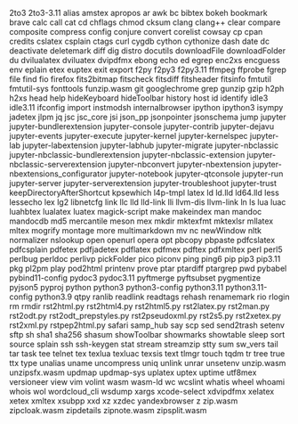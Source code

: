 2to3
2to3-3.11
alias
amstex
apropos
ar
awk
bc
bibtex
bokeh
bookmark
brave
calc
call
cat
cd
chflags
chmod
cksum
clang
clang++
clear
compare
composite
compress
config
conjure
convert
corelist
cowsay
cp
cpan
credits
cslatex
csplain
ctags
curl
cygdb
cython
cythonize
dash
date
dc
deactivate
deletemark
diff
dig
distro
docutils
downloadFile
downloadFolder
du
dvilualatex
dviluatex
dvipdfmx
ebong
echo
ed
egrep
enc2xs
encguess
env
eplain
etex
euptex
exit
export
f2py
f2py3
f2py3.11
ffmpeg
ffprobe
fgrep
file
find
fio
firefox
fits2bitmap
fitscheck
fitsdiff
fitsheader
fitsinfo
fmtutil
fmtutil-sys
fonttools
funzip.wasm
git
googlechrome
grep
gunzip
gzip
h2ph
h2xs
head
help
hideKeyboard
hideToolbar
history
host
id
identify
idle3
idle3.11
ifconfig
import
instmodsh
internalbrowser
ipython
ipython3
isympy
jadetex
jlpm
jq
jsc
jsc_core
jsi
json_pp
jsonpointer
jsonschema
jump
jupyter
jupyter-bundlerextension
jupyter-console
jupyter-contrib
jupyter-dejavu
jupyter-events
jupyter-execute
jupyter-kernel
jupyter-kernelspec
jupyter-lab
jupyter-labextension
jupyter-labhub
jupyter-migrate
jupyter-nbclassic
jupyter-nbclassic-bundlerextension
jupyter-nbclassic-extension
jupyter-nbclassic-serverextension
jupyter-nbconvert
jupyter-nbextension
jupyter-nbextensions_configurator
jupyter-notebook
jupyter-qtconsole
jupyter-run
jupyter-server
jupyter-serverextension
jupyter-troubleshoot
jupyter-trust
keepDirectoryAfterShortcut
kpsewhich
l4p-tmpl
latex
ld
ld.lld
ld64.lld
less
lessecho
lex
lg2
libnetcfg
link
llc
lld
lld-link
lli
llvm-dis
llvm-link
ln
ls
lua
luac
luahbtex
lualatex
luatex
magick-script
make
makeindex
man
mandoc
mandocdb
md5
mercantile
meson
mex
mkdir
mktexfmt
mktexlsr
mllatex
mltex
mogrify
montage
more
multimarkdown
mv
nc
newWindow
nltk
normalizer
nslookup
open
openurl
opera
opt
pbcopy
pbpaste
pdfcslatex
pdfcsplain
pdfetex
pdfjadetex
pdflatex
pdfmex
pdftex
pdfxmltex
perl
perl5
perlbug
perldoc
perlivp
pickFolder
pico
piconv
ping
ping6
pip
pip3
pip3.11
pkg
pl2pm
play
pod2html
printenv
prove
ptar
ptardiff
ptargrep
pwd
pybabel
pybind11-config
pydoc3
pydoc3.11
pyftmerge
pyftsubset
pygmentize
pyjson5
pyproj
python
python3
python3-config
python3.11
python3.11-config
python3.9
qtpy
ranlib
readlink
readtags
rehash
renamemark
rio
rlogin
rm
rmdir
rst2html.py
rst2html4.py
rst2html5.py
rst2latex.py
rst2man.py
rst2odt.py
rst2odt_prepstyles.py
rst2pseudoxml.py
rst2s5.py
rst2xetex.py
rst2xml.py
rstpep2html.py
safari
samp_hub
say
scp
sed
send2trash
setenv
sftp
sh
sha1
sha256
shasum
showToolbar
showmarks
showtable
sleep
sort
source
splain
ssh
ssh-keygen
stat
stream
streamzip
stty
sum
sw_vers
tail
tar
task
tee
telnet
tex
texlua
texluac
texsis
text
tlmgr
touch
tqdm
tr
tree
true
ttx
type
unalias
uname
uncompress
uniq
unlink
unrar
unsetenv
unzip.wasm
unzipsfx.wasm
updmap
updmap-sys
uplatex
uptex
uptime
utf8mex
versioneer
view
vim
volint
wasm
wasm-ld
wc
wcslint
whatis
wheel
whoami
whois
wol
wordcloud_cli
wsdump
xargs
xcode-select
xdvipdfmx
xelatex
xetex
xmltex
xsubpp
xxd
xz
xzdec
yandexbrowser
z
zip.wasm
zipcloak.wasm
zipdetails
zipnote.wasm
zipsplit.wasm
